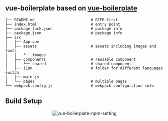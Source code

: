 ## vue-boilerplate based on  <a target="_blank" href="https://github.com/WeiChiaChang/vue-boilerplate">vue-boilerplate</a>

```
├── README.md                         # RTFM first
├── index.html                        # entry point
├── package-lock.json                 # package info
├── package.json                      # package info
├── src
│   ├── App.vue
│   ├── assets                        # assets including images and fonts
│   │   └── images
│   ├── components                    # reusable component
│   │   └── shared                    # shared component
│   ├── i18n                          # folder for different languages switch
│   ├── main.js
│   └── pages                         # multiple pages
└── webpack.config.js                 # webpack configuration info
```

## Build Setup

<p align="center">
    <img alt="vue-boilerplate-npm-setting" src="https://i.imgur.com/EywRl8X.png">
</p>
